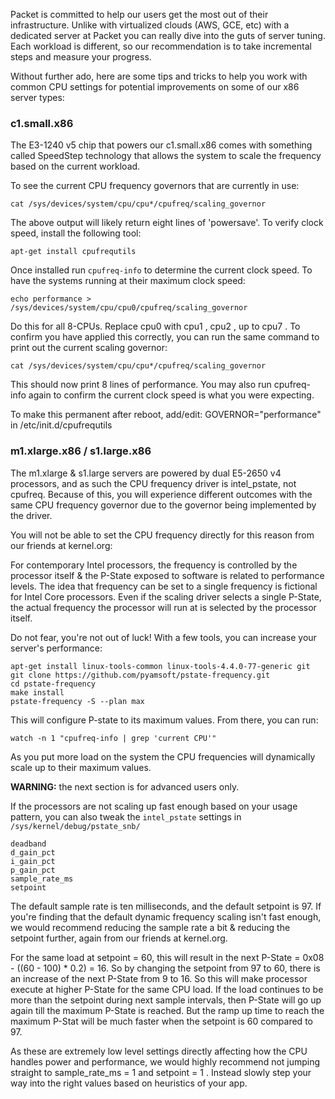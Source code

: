 <!--
<meta>
{
    "title":"CPU Tuning",
    "description":"Tips for fine tuning the CPU to improve performance.",
    "tag":["CPU", "Tuning", "Processor", "Performance"]
}
</meta>
-->
Packet is committed to help our users get the most out of their infrastructure.  Unlike with virtualized clouds (AWS, GCE, etc) with a dedicated server at Packet you can really dive into the guts of server tuning. Each workload is different, so our recommendation is to take incremental steps and measure your progress.

Without further ado, here are some tips and tricks to help you work with common CPU settings for potential improvements on some of our x86 server types:

### c1.small.x86

The E3-1240 v5 chip that powers our c1.small.x86 comes with something called SpeedStep technology that allows the system to scale the frequency based on the current workload.

To see the current CPU frequency governors that are currently in use:
```
cat /sys/devices/system/cpu/cpu*/cpufreq/scaling_governor
```
The above output will likely return eight lines of 'powersave'. To verify clock speed, install the following tool:
```
apt-get install cpufrequtils
```
Once installed run `cpufreq-info` to determine the current clock speed. To have the systems running at their maximum clock speed:
```
echo performance > /sys/devices/system/cpu/cpu0/cpufreq/scaling_governor
```
Do this for all 8-CPUs. Replace cpu0  with cpu1 , cpu2 , up to  cpu7 . To confirm you have applied this correctly, you can run the same command to print out the current scaling governor:
```
cat /sys/devices/system/cpu/cpu*/cpufreq/scaling_governor
```
This should now print 8 lines of performance. You may also run cpufreq-info again to confirm the current clock speed is what you were expecting.

To make this permanent after reboot, add/edit: GOVERNOR="performance" in /etc/init.d/cpufrequtils

### m1.xlarge.x86 / s1.large.x86

The m1.xlarge & s1.large servers are powered by dual E5-2650 v4 processors, and as such the CPU frequency driver is intel_pstate, not cpufreq. Because of this, you will experience different outcomes with the same CPU frequency governor due to the governor being implemented by the driver.

You will not be able to set the CPU frequency directly for this reason from our friends at kernel.org:

For contemporary Intel processors, the frequency is controlled by the processor itself & the P-State exposed to software is related to performance levels. The idea that frequency can be set to a single frequency is fictional for Intel Core processors. Even if the scaling driver selects a single P-State, the actual frequency the processor will run at is selected by the processor itself.

Do not fear, you're not out of luck! With a few tools, you can increase your server's performance:
```
apt-get install linux-tools-common linux-tools-4.4.0-77-generic git
git clone https://github.com/pyamsoft/pstate-frequency.git
cd pstate-frequency
make install
pstate-frequency -S --plan max
```
This will configure P-state to its maximum values. From there, you can run:
```
watch -n 1 "cpufreq-info | grep 'current CPU'"
```
As you put more load on the system the CPU frequencies will dynamically scale up to their maximum values.

**WARNING:** the next section is for advanced users only.

If the processors are not scaling up fast enough based on your usage pattern, you can also tweak the `intel_pstate`  settings in `/sys/kernel/debug/pstate_snb/`
```
deadband
d_gain_pct
i_gain_pct
p_gain_pct
sample_rate_ms
setpoint
```
The default sample rate is ten milliseconds, and the default setpoint is 97. If you're finding that the default dynamic frequency scaling isn't fast enough, we would recommend reducing the sample rate a bit & reducing the setpoint further, again from our friends at kernel.org.

For the same load at setpoint = 60, this will result in the next P-State = 0x08 - ((60 - 100) * 0.2) = 16. So by changing the setpoint from 97 to 60, there is an increase of the next P-State from 9 to 16. So this will make processor execute at higher P-State for the same CPU load. If the load continues to be more than the setpoint during next sample intervals, then P-State will go up again till the maximum P-State is reached. But the ramp up time to reach the maximum P-Stat will be much faster when the setpoint is 60 compared to 97.

As these are extremely low level settings directly affecting how the CPU handles power and performance, we would highly recommend not jumping straight to sample_rate_ms = 1  and setpoint = 1 . Instead slowly step your way into the right values based on heuristics of your app.

